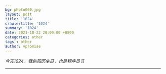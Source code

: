 ```yaml
---
bg: photo060.jpg
layout: post
title: '1024'
crawlertitle: '1024'
summary: '1024'
date: 2021-10-22 20:00:00 +0800
categories: other
tags : other
author: vpromise
---
```


*今天1024，我的阳历生日，也是程序员节*

---

